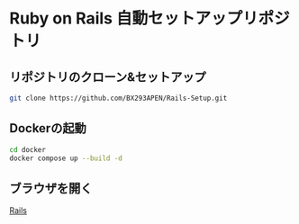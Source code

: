 # Ruby on Rails 自動セットアップリポジトリ

## リポジトリのクローン&セットアップ
```bash
git clone https://github.com/BX293APEN/Rails-Setup.git
```

## Dockerの起動
```bash
cd docker
docker compose up --build -d
```

## ブラウザを開く
[Rails](http://localhost:3000/)

